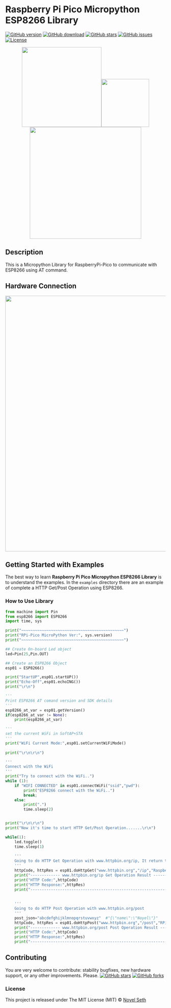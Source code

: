 # Raspberry Pi Pico Micropython ESP8266 Library
[![GitHub version](https://img.shields.io/github/release/noyelseth/rpi-pico-micropython-esp8266-lib.svg)](lib-release)
[![GitHub download](https://img.shields.io/github/downloads/noyelseth/rpi-pico-micropython-esp8266-lib/total.svg)](lib-release)
[![GitHub stars](https://img.shields.io/github/stars/noyelseth/rpi-pico-micropython-esp8266-lib.svg)](lib-stars)
[![GitHub issues](https://img.shields.io/github/issues/noyelseth/rpi-pico-micropython-esp8266-lib.svg)](lib-issues)
[![License](https://img.shields.io/badge/license-MIT-blue.svg)](lib-licence)

<p align="center">
<img src="https://user-images.githubusercontent.com/29272159/134866689-f3a34753-1583-441e-917b-6d599b8c0fc8.png" width="250"><img src="https://user-images.githubusercontent.com/29272159/134866581-f0d7cf42-9fc0-48bc-a859-7d74b070a3fd.png" width="150"><img src="https://user-images.githubusercontent.com/29272159/134868586-bd05f5e9-eaf2-4ac2-9688-7aca16165bf8.png" width="350">
</p>

## Description
This is a Micropython Library for RaspberryPi-Pico to communicate with ESP8266 using AT command.

## Hardware Connection
<p align="center">
<img src="https://user-images.githubusercontent.com/29272159/134862637-7109bc5b-ac92-4637-8ca6-b4d2fd6d9656.png" width="800">
</p>

## Getting Started with Examples
The best way to learn **Raspberry Pi Pico Micropython ESP8266 Library** is to understand the examples. 
In the `examples` directory there are an example of complete a HTTP Get/Post Operation using ESP8266.

### How to Use Library
```python
from machine import Pin
from esp8266 import ESP8266
import time, sys

print("~~~~~~~~~~~~~~~~~~~~~~~~~~~~~~~~~~~~~~~~~~~~~")
print("RPi-Pico MicroPython Ver:", sys.version)
print("~~~~~~~~~~~~~~~~~~~~~~~~~~~~~~~~~~~~~~~~~~~~~")

## Create On-board Led object
led=Pin(25,Pin.OUT)

## Create an ESP8266 Object
esp01 = ESP8266()

print("StartUP",esp01.startUP())
print("Echo-Off",esp01.echoING())
print("\r\n")

'''
Print ESP8266 AT comand version and SDK details
'''
esp8266_at_var = esp01.getVersion()
if(esp8266_at_var != None):
    print(esp8266_at_var)

'''
set the current WiFi in SoftAP+STA
'''
print("WiFi Current Mode:",esp01.setCurrentWiFiMode()
  
print("\r\n\r\n")

'''
Connect with the WiFi
'''
print("Try to connect with the WiFi..")
while (1):
    if "WIFI CONNECTED" in esp01.connectWiFi("ssid","pwd"):
        print("ESP8266 connect with the WiFi..")
        break;
    else:
        print(".")
        time.sleep(2)


print("\r\n\r\n")
print("Now it's time to start HTTP Get/Post Operation.......\r\n")

while(1):    
    led.toggle()
    time.sleep(1)
    
    '''
    Going to do HTTP Get Operation with www.httpbin.org/ip, It return the IP address of the connected device
    '''
    httpCode, httpRes = esp01.doHttpGet("www.httpbin.org","/ip","RaspberryPi-Pico", port=80)
    print("------------- www.httpbin.org/ip Get Operation Result -----------------------")
    print("HTTP Code:",httpCode)
    print("HTTP Response:",httpRes)
    print("-----------------------------------------------------------------------------\r\n\r\n")
    
    
    '''
    Going to do HTTP Post Operation with www.httpbin.org/post
    '''
    post_json="abcdefghijklmnopqrstuvwxyz"  #"{\"name\":\"Noyel\"}"
    httpCode, httpRes = esp01.doHttpPost("www.httpbin.org","/post","RPi-Pico", "application/json",post_json,port=80)
    print("------------- www.httpbin.org/post Post Operation Result -----------------------")
    print("HTTP Code:",httpCode)
    print("HTTP Response:",httpRes)
    print("--------------------------------------------------------------------------------\r\n\r\n")
```




## Contributing
You are very welcome to contribute: stability bugfixes, new hardware support, or any other improvements. Please.
[![GitHub stars](https://img.shields.io/github/stars/noyelseth/rpi-pico-micropython-esp8266-lib.svg?style=social&label=Star)](lib-stars)
[![GitHub forks](https://img.shields.io/github/forks/noyelseth/rpi-pico-micropython-esp8266-lib.svg?style=social&label=Fork)](lib-network)


### License
This project is released under The MIT License (MIT) © [Noyel Seth](https://github.com/noyelseth)

 
